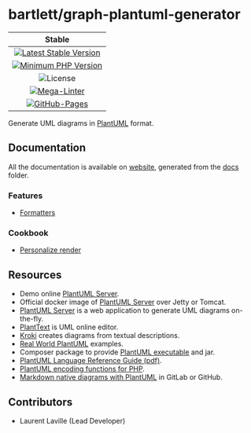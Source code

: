 <!-- markdownlint-disable MD013 -->
# bartlett/graph-plantuml-generator

| Stable  |
|:-------:|
| [![Latest Stable Version](https://img.shields.io/packagist/v/bartlett/graph-plantuml-generator)](https://packagist.org/packages/bartlett/graph-plantuml-generator) |
| [![Minimum PHP Version](https://img.shields.io/packagist/php-v/bartlett/graph-plantuml-generator/dev-master)](https://php.net/) |
| ![License](https://img.shields.io/github/license/llaville/graph-plantuml-generator) |
| [![Mega-Linter](https://github.com/llaville/graph-plantuml-generator/actions/workflows/mega-linter.yml/badge.svg)](https://github.com/llaville/graph-plantuml-generator/actions/workflows/mega-linter.yml) |
| [![GitHub-Pages](https://github.com/llaville/graph-plantuml-generator/actions/workflows/gh-pages.yml/badge.svg)](https://github.com/llaville/graph-plantuml-generator/actions/workflows/gh-pages.yml) |

Generate UML diagrams in [PlantUML](https://plantuml.com/) format.

## Documentation

All the documentation is available on [website](https://llaville.github.io/graph-plantuml-generator),
generated from the [docs](https://github.com/llaville/graph-plantuml-generator/tree/master/docs) folder.

### Features

- [Formatters](docs/01_Features/Formatters.md)

### Cookbook

- [Personalize render](docs/02_Cookbook/Draw_App_Logo.md)

## Resources

- Demo online [PlantUML Server](http://www.plantuml.com/plantuml/uml/).
- Official docker image of [PlantUML Server](https://hub.docker.com/r/plantuml/plantuml-server/) over Jetty or Tomcat.
- [PlantUML Server](https://github.com/plantuml/plantuml-server) is a web application to generate UML diagrams on-the-fly.
- [PlantText](https://www.planttext.com/) is UML online editor.
- [Kroki](https://github.com/yuzutech/kroki) creates diagrams from textual descriptions.
- [Real World PlantUML](https://real-world-plantuml.com/) examples.
- Composer package to provide [PlantUML executable](https://github.com/Jawira/plantuml) and jar.
- [PlantUML Language Reference Guide (pdf)](http://plantuml.com/PlantUML_Language_Reference_Guide.pdf).
- [PlantUML encoding functions for PHP](https://github.com/jawira/plantuml-encoding).
- [Markdown native diagrams with PlantUML](https://blog.anoff.io/2018-07-31-diagrams-with-plantuml/) in GitLab or GitHub.

## Contributors

- Laurent Laville (Lead Developer)
